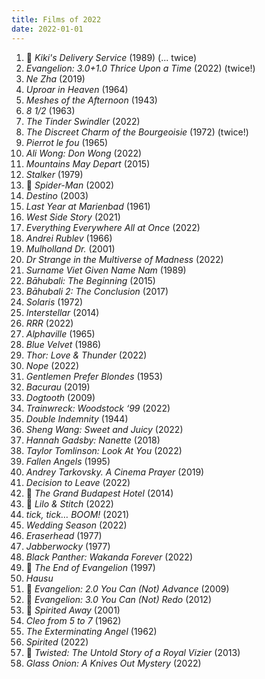 ```yaml
---
title: Films of 2022
date: 2022-01-01
---
```


1. 🔁 *Kiki's Delivery Service* (1989) (... twice)
2. *Evangelion: 3.0+1.0 Thrice Upon a Time* (2022) (twice!)
3. *Ne Zha* (2019)
4. *Uproar in Heaven* (1964)
5. *Meshes of the Afternoon* (1943)
6. *8 1/2* (1963)
7. *The Tinder Swindler* (2022)
8. *The Discreet Charm of the Bourgeoisie* (1972) (twice!)
9. *Pierrot le fou* (1965)
10. *Ali Wong: Don Wong* (2022)
11. *Mountains May Depart* (2015)
12. *Stalker* (1979)
13. 🔁 *Spider-Man* (2002)
14. *Destino* (2003)
15. *Last Year at Marienbad* (1961)
16. *West Side Story* (2021)
17. *Everything Everywhere All at Once* (2022)
18. *Andrei Rublev* (1966)
19. *Mulholland Dr.* (2001)
20. *Dr Strange in the Multiverse of Madness* (2022)
21. *Surname Viet Given Name Nam* (1989)
22. *Bāhubali: The Beginning* (2015)
23. *Bāhubali 2: The Conclusion* (2017)
24. *Solaris* (1972)
25. *Interstellar* (2014)
26. *RRR* (2022)
27. *Alphaville* (1965)
28. *Blue Velvet* (1986)
29. *Thor: Love & Thunder* (2022)
30. *Nope* (2022)
31. *Gentlemen Prefer Blondes* (1953)
32. *Bacurau* (2019)
33. *Dogtooth* (2009)
34. *Trainwreck: Woodstock ‘99* (2022)
35. *Double Indemnity* (1944)
36. *Sheng Wang: Sweet and Juicy* (2022)
37. *Hannah Gadsby: Nanette* (2018)
38. *Taylor Tomlinson: Look At You* (2022)
39. *Fallen Angels* (1995)
40. *Andrey Tarkovsky. A Cinema Prayer* (2019)
41. *Decision to Leave* (2022)
42. 🔁 *The Grand Budapest Hotel* (2014)
43. 🔁 *Lilo & Stitch* (2022)
44. *tick, tick… BOOM!* (2021)
45. *Wedding Season* (2022)
46. *Eraserhead* (1977)
47. *Jabberwocky* (1977)
48. *Black Panther: Wakanda Forever* (2022)
49. 🔁 *The End of Evangelion* (1997)
50. *Hausu*
51. 🔁 *Evangelion: 2.0 You Can (Not) Advance* (2009)
52. 🔁 *Evangelion: 3.0 You Can (Not) Redo* (2012)
53. 🔁 *Spirited Away* (2001)
54. *Cleo from 5 to 7* (1962)
55. *The Exterminating Angel* (1962)
56. *Spirited* (2022)
57. 🔁 *Twisted: The Untold Story of a Royal Vizier* (2013)
57. *Glass Onion: A Knives Out Mystery* (2022)
